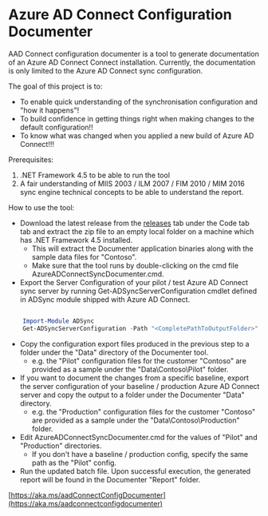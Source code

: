 # Azure AD Connect Configuration Documenter

AAD Connect configuration documenter is a tool to generate documentation of an Azure AD Connect Connect installation. Currently, the documentation is only limited to the Azure AD Connect sync configuration.

The goal of this project is to:

* To enable quick understanding of the synchronisation configuration and "how it happens"!
* To build confidence in getting things right when making changes to the default configuration!!
* To know what was changed when you applied a new build of Azure AD Connect!!!

Prerequisites:

1. .NET Framework 4.5 to be able to run the tool
2. A fair understanding of MIIS 2003 / ILM 2007 / FIM 2010 / MIM 2016 sync engine technical concepts to be able to understand the report.

How to use the tool:

* Download the latest release from the [releases](https://github.com/Microsoft/MIMWAL/releases) tab under the Code tab tab and extract the zip file to an empty local folder on a machine which has .NET Framework 4.5 installed.
	* This will extract the Documenter application binaries along with the sample data files for "Contoso".
	* Make sure that the tool runs by double-clicking on the cmd file AzureADConnectSyncDocumenter.cmd.
* Export the Server Configuration of your pilot / test Azure AD Connect sync server by running Get-ADSyncServerConfiguration cmdlet defined in ADSync module shipped with Azure AD Connect.

```PowerShell

	Import-Module ADSync 
	Get-ADSyncServerConfiguration -Path "<CompletePathToOutputFolder>"

```

* Copy the configuration export files produced in the previous step to a folder under the "Data" directory of the Documenter tool.
	* e.g. the "Pilot" configuration files for the customer "Contoso" are provided as a sample under the "Data\Contoso\Pilot" folder.
* If you want to document the changes from a specific baseline, export the server configuration of your baseline / production Azure AD Connect server and copy the output to a folder under the Documenter "Data" directory.
	* e.g. the "Production" configuration files for the customer "Contoso" are provided as a sample under the "Data\Contoso\Production" folder.
* Edit AzureADConnectSyncDocumenter.cmd for the values of "Pilot" and "Production" directories.
	* If you don't have a baseline / production config, specify the same path as the "Pilot" config.
* Run the updated batch file. Upon successful execution, the generated report will be found in the Documenter "Report" folder. 


[https://aka.ms/aadConnectConfigDocumenter](https://aka.ms/aadconnectconfigdocumenter)
